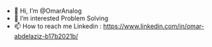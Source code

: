 - 👋 Hi, I’m @OmarAnalog
- 👀 I’m interested Problem Solving
- 📫 How to reach me Linkedin : https://www.linkedin.com/in/omar-abdelaziz-b17b2021b/

<!---
OmarAnalog/OmarAnalog is a ✨ special ✨ repository because its `README.md` (this file) appears on your GitHub profile.
You can click the Preview link to take a look at your changes.
--->
